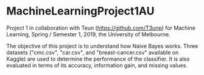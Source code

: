 # MachineLearningProject1AU
Project 1 in collaboration with Teun (https://github.com/T3unp) for Machine Learning, Spring / Semester 1, 2019, the University of Melbourne. 

The objective of this project is to understand how Naive Bayes works. Three datasets ("cmc.csv", "car.csv", and "breast-cancer.csv" available on Kaggle) are used to determine the performance of the classifier. It is also evaluated in terms of its accuracy, information gain, and missing values. 
